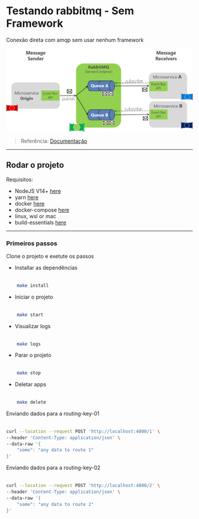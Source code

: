 # Testando rabbitmq - Sem Framework

Conexão direta com amqp sem usar nenhum framework

![Exemplo](exchanges.png)

> Referência: [Documentação](https://www.rabbitmq.com/tutorials/tutorial-three-javascript.html)

---

## Rodar o projeto

Requisitos:

- NodeJS V14+ [here](https://nodejs.org/en/download/)
- yarn [here](https://classic.yarnpkg.com/lang/en/docs/install/#debian-stable)
- docker [here](https://docs.docker.com/engine/install/ubuntu/)
- docker-compose [here](https://docs.docker.com/compose/install/)
- linux, wsl or mac
- build-essentials [here](https://linuxhint.com/install-build-essential-ubuntu/)

---

### Primeiros passos

Clone o projeto e exetute os passos

- Installar as dependências

```sh

    make install

```

- Iniciar o projeto

```sh

    make start

```

- Visualizar logs

```sh

    make logs

```

- Parar o projeto

```sh

    make stop

```

- Deletar apps

```sh

    make delete

```

Enviando dados para a routing-key-01

```sh

curl --location --request POST 'http://localhost:4000/1' \
--header 'Content-Type: application/json' \
--data-raw '{
    "some": "any data to route 1"
}'

```

Enviando dados para a routing-key-02

```sh

curl --location --request POST 'http://localhost:4000/2' \
--header 'Content-Type: application/json' \
--data-raw '{
    "some": "any data to route 2"
}'

```